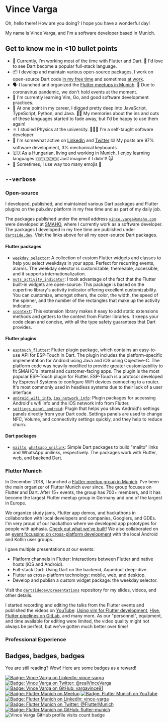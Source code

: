 # Vince Varga

Oh, hello there! How are you doing? I hope you have a wonderful day!

My name is Vince Varga, and I'm a software developer based in Munich.

## Get to know me in <10 bullet points

* 💙 Currently, I'm working most of the time with Flutter and Dart. 🚀 I'd love to see Dart become a popular full-stack language.
* 📦 I develop and maintain various open-source packages. I work on open-source Dart code [in my free time](https://pub.dev/publishers/dartside.dev/packages) and sometimes [at work](https://pub.dev/packages?q=email%3Avince.varga%40smaho.com).
* 🗣 I launched and organized the [Flutter meetups in Munich](https://meetup.com/Flutter-Munich/). 🦠 Due to coronavirus pandemic, we don't hold events at the moment.
* 📖 I'm currently learning Vim, Go, and good software development practices.
* 💪 At one point in my career, I digged pretty deep into JavaScript, TypeScript, Python, and Java.  🧓🏻  My memories about the ins and outs of these languages started to fade away, but I'd be happy to use them again!
* ⚛ I studied Physics at the university. 👨🏻‍💻 I'm a self-taught software developer
* 📨 I'm somewhat active on [LinkedIn](https://www.linkedin.com/in/vince-varga/) and [Twitter](https://twitter.com/realVinceVarga/) ⌨️ My posts are 97% software development, 3% mechanical keyboards
* 🇪🇺 As a Hungarian, living and working in Munich, I enjoy learning languages 🇩🇪🇺🇸🇲🇽 Just imagine if I didn't! 🙀
* 🤪 Sometimes, I use way too many emojis 👻

## `--verbose`

### Open-source

I developed, published, and maintained various Dart packages and Flutter plugins on the pub.dev platform in my free time and as part of my daily job.

The packages published under the email address [`vince.varga@smaho.com`](https://pub.dev/packages?q=email%3Avince.varga%40smaho.com) were developed at [SMAHO](https://github.com/smaho-engineering/), where I currently work as a software developer. The packages I developed in my free time are published under [`dartside.dev`](https://pub.dev/publishers/dartside.dev/packages). Visit the links above for all my open-source Dart packages.

#### Flutter packages

* [`weekday_selector`](https://pub.dev/packages/weekday_selector): A collection of custom Flutter widgets and classes to help you select weekdays in your apps. Perfect for recurring events, alarms. The weekday selector is customizable, themeable, accessible, and it supports internationalization.
* [`nuts_activity_indicator`](https://pub.dev/packages/nuts_activity_indicator): I took advantage of the fact that the Flutter built-in widgets are open-source: This package is based on the cupertino library's activity indicator offering excellent customizability. You can customize, amongst others, the color, the width, the speed of the spinner, and the number of the rectangles that make up the activity indicator.
* [`xcontext`](https://pub.dev/packages/xcontext): This extension library makes it easy to add static extensions methods and getters to the context from Flutter libraries. It keeps your code clean and concise, with all the type safety guarantees that Dart provides.

#### Flutter plugins

* [`esptouch_flutter`](https://pub.dev/packages/esptouch_flutter): Flutter plugin package, which contains an easy-to-use API for ESP-Touch in Dart. The plugin includes the platform-specific implementation for Android using Java and iOS using Objective-C. The platform code was heavily modified to provide greater customizability to fit SMAHO's internal and customer-facing apps. The plugin is the most popular ESP-Touch plugin for Flutter. ESP-Touch is a protocol developed by Espressif Systems to configure WiFi devices connecting to a router. It's most commonly used in headless systems due to their lack of a user interface.
* [`android_wifi_info`](https://pub.dev/packages/android_wifi_info), [`ios_network_info`](https://pub.dev/packages/ios_network_info): Plugin packages for accessing Android's wifi info and the iOS network info from Flutter.
* [`settings_panel_android`](https://pub.dev/packages/settings_panel_android): Plugin that helps you show Android's settings panels directly from your Dart code. Settings panels are used to change NFC, Volume, and connectivity settings quickly, and they help to reduce churn.

#### Dart packages

* [`mailto`](https://pub.dev/packages/mailto), [`whatsapp_unilink`](https://pub.dev/packages/whatsapp_unilink): Simple Dart packages to build "mailto" links and WhatsApp unilinks, respectively. The packages work with Flutter, web, and backend Dart.

### Flutter Munich

In December 2018, I launched a [Flutter meetup group in Munich](https://meetup.com/Flutter-Munich/). I've been the main organizer of Flutter Munich ever since. The group focuses on Flutter and Dart. After 15+ events, the group has 700+ members, and it has become the largest Flutter meetup group in Germany and one of the largest in Europe.

We organize study jams, Flutter app demos, and hackathons in collaboration with local developers and companies, Googlers, and GDEs. I'm very proud of our hackathon where we developed app prototypes for people with aphasia. [Check out what we've built](https://github.com/flutter-munich/hackathon)! We also collaborated on an [event focussing on cross-platform development](https://www.youtube.com/watch?v=diunwwXgMK4) with the local Android and Kotlin user groups.

I gave multiple presentations at our events:

* Platform channels in Flutter: Interactions between Flutter and native hosts (iOS and Android).
* Full-stack Dart: Using Dart on the backend, Aqueduct deep-dive.
* Flutter as cross-platform technology: mobile, web, and desktop.
* Develop and publish a custom widget package: the weekday selector.

Visit the [`dartsidedev/presentations`](https://github.com/dartsidedev/presentations) repository for my slides, videos, and other details.

I started recording and editing the talks from the Flutter events and published the videos on [YouTube](https://www.youtube.com/channel/UC-ts4XH21boCnblu8YK9TsA): [Using vim for Flutter development](https://www.youtube.com/watch?v=fEedGn9yybA), [Hive](https://www.youtube.com/watch?v=Usoo6EIelJk), [Flutter pipelines on GitLab](https://www.youtube.com/watch?v=S20Cwkb4-EQ), and many more. As our "personnel", equipment, and time available for editing were limited, the video quality might not always be perfect, but we've gotten much better over time!

### Professional Experience


<!--
**vargavince91/vargavince91** is a ✨ _special_ ✨ repository because its `README.md` (this file) appears on your GitHub profile.

Here are some ideas to get you started:

- 🔭 I’m currently working on Flutter, Dart.
  * Link to open source packages from pub.dev: working on open source in my free time and at SMAHO (weekday selector, ESP-Touch, explain why they are cool, link to pub dev for all the packages)
- Working at SMAHO, link open source GitHub organization
- I was pretty good with JavaScript, TypeScript, Python, Java one day
- 🌱 I’m currently learning Vim and Go.
- Fun fact: studied physics, living in Germany, likes to (? more like have to) learn languages.
- 📫 How to reach me: LinkedIn, GitHub, Twitter
- Organizer of Flutter Munich Meetup page, LinkedIn, Twitter, GitHub, YouTube
- Talks on YouTube: how far back should I go? CUDA?

Where are all the social sites' icons at???
GIFs: weekday selector
-->


## Badges, badges, badges

You are still reading? Wow! Here are some badges as a reward!

[![Badge: Vince Varga on LinkedIn: vince-varga](https://img.shields.io/badge/LinkedIn-Vince%E2%80%92Varga-0077B5.svg?logoWidth=20&labelColor=0077B5&color=293e4a&style=plastic&logo=linkedin&logoColor=white)](https://www.linkedin.com/in/vince-varga/ "Visit Vince Varga's profile on LinkedIn")
[![Badge: Vince Varga on Twitter: @realVinceVarga](https://img.shields.io/badge/Twitter-%40realVinceVarga-1ea1f1.svg?logoWidth=20&labelColor=1ea1f1&color=18202c&style=plastic&logo=twitter&logoColor=white)](https://twitter.com/realVinceVarga/ "Visit Vince Varga's profile on Twitter")
[![Badge: Vince Varga on GitHub: vargavince91](https://img.shields.io/badge/GitHub-vargavince91-242a2f.svg?logoWidth=20&labelColor=242a2f&color=3f4448&style=plastic&logo=github&logoColor=white)](https://github.com/vargavince91/ "Visit Vince Varga's profile on GitHub")
[![Badge: Flutter Munich on Meetup](https://img.shields.io/badge/Meetup-Flutter%E2%80%92Munich-f7415f.svg?logoWidth=20&labelColor=f7415f&color=00455d&style=plastic&logo=meetup&logoColor=white)](https://meetup.com/Flutter-Munich/ "Join Flutter Munich next event on Meetup")
[![Badge: Flutter Munich on YouTube](https://img.shields.io/badge/YouTube-Flutter%20Munich-ff0101.svg?logoWidth=20&labelColor=ff0101&color=191919&style=plastic&logo=youtube&logoColor=white)](https://www.youtube.com/channel/UC-ts4XH21boCnblu8YK9TsA "Watch Flutter Munich's videos on YouTube")
[![Badge: Flutter Munich on LinkedIn: vince-varga](https://img.shields.io/badge/LinkedIn-Flutter%E2%80%92Munich-0077B5.svg?logoWidth=20&labelColor=0077B5&color=293e4a&style=plastic&logo=linkedin&logoColor=white)](https://www.linkedin.com/company/Flutter-Munich "Read updates from Flutter Munich on LinkedIn")
[![Badge: Flutter Munich on Twitter: @FlutterMunich](https://img.shields.io/badge/Twitter-%40FlutterMunich-1ea1f1.svg?logoWidth=20&labelColor=1ea1f1&color=18202c&style=plastic&logo=twitter&logoColor=white)](https://twitter.com/FlutterMunich "Read updates from Flutter Munich on Twitter")
[![Badge: Flutter Munich on GitHub: flutter-munich](https://img.shields.io/badge/GitHub-flutter%E2%80%92munich-242a2f.svg?logoWidth=20&labelColor=242a2f&color=3f4448&style=plastic&logo=github&logoColor=white)](https://github.com/flutter-munich/ "Visit Flutter Munich's repositories on GitHub")
![Vince Varga GitHub profile visits count badge](https://badges.pufler.dev/visits/vargavince91/vargavince91)


